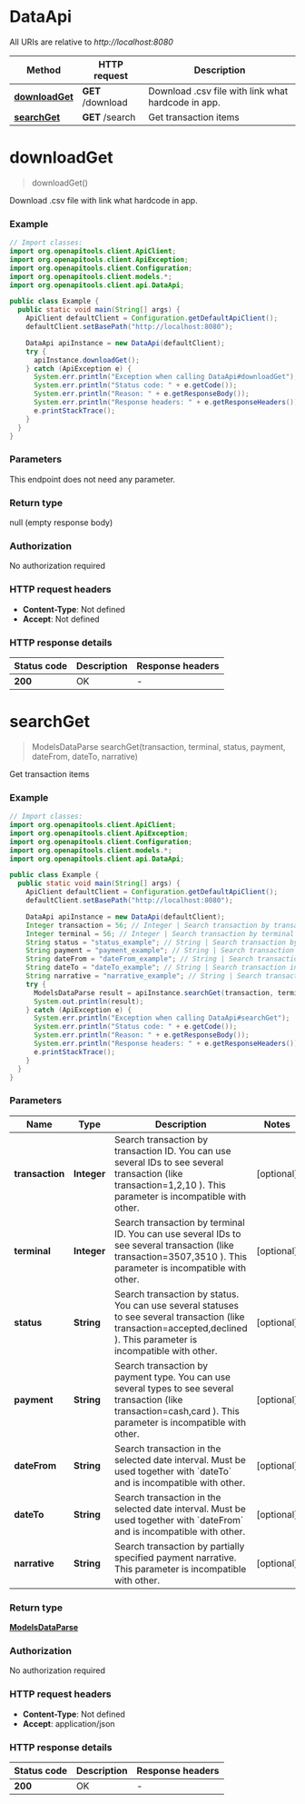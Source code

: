# DataApi

All URIs are relative to *http://localhost:8080*

Method | HTTP request | Description
------------- | ------------- | -------------
[**downloadGet**](DataApi.md#downloadGet) | **GET** /download | Download .csv file with link what hardcode in app.
[**searchGet**](DataApi.md#searchGet) | **GET** /search | Get transaction items


<a name="downloadGet"></a>
# **downloadGet**
> downloadGet()

Download .csv file with link what hardcode in app.

### Example
```java
// Import classes:
import org.openapitools.client.ApiClient;
import org.openapitools.client.ApiException;
import org.openapitools.client.Configuration;
import org.openapitools.client.models.*;
import org.openapitools.client.api.DataApi;

public class Example {
  public static void main(String[] args) {
    ApiClient defaultClient = Configuration.getDefaultApiClient();
    defaultClient.setBasePath("http://localhost:8080");

    DataApi apiInstance = new DataApi(defaultClient);
    try {
      apiInstance.downloadGet();
    } catch (ApiException e) {
      System.err.println("Exception when calling DataApi#downloadGet");
      System.err.println("Status code: " + e.getCode());
      System.err.println("Reason: " + e.getResponseBody());
      System.err.println("Response headers: " + e.getResponseHeaders());
      e.printStackTrace();
    }
  }
}
```

### Parameters
This endpoint does not need any parameter.

### Return type

null (empty response body)

### Authorization

No authorization required

### HTTP request headers

 - **Content-Type**: Not defined
 - **Accept**: Not defined

### HTTP response details
| Status code | Description | Response headers |
|-------------|-------------|------------------|
**200** | OK |  -  |

<a name="searchGet"></a>
# **searchGet**
> ModelsDataParse searchGet(transaction, terminal, status, payment, dateFrom, dateTo, narrative)

Get transaction items

### Example
```java
// Import classes:
import org.openapitools.client.ApiClient;
import org.openapitools.client.ApiException;
import org.openapitools.client.Configuration;
import org.openapitools.client.models.*;
import org.openapitools.client.api.DataApi;

public class Example {
  public static void main(String[] args) {
    ApiClient defaultClient = Configuration.getDefaultApiClient();
    defaultClient.setBasePath("http://localhost:8080");

    DataApi apiInstance = new DataApi(defaultClient);
    Integer transaction = 56; // Integer | Search transaction by transaction ID. You can use several IDs to see several transaction (like transaction=1,2,10 ). This parameter is incompatible with other.
    Integer terminal = 56; // Integer | Search transaction by terminal ID. You can use several IDs to see several transaction (like transaction=3507,3510 ). This parameter is incompatible with other.
    String status = "status_example"; // String | Search transaction by status. You can use several statuses to see several transaction (like transaction=accepted,declined ). This parameter is incompatible with other.
    String payment = "payment_example"; // String | Search transaction by payment type. You can use several types to see several transaction (like transaction=cash,card ). This parameter is incompatible with other.
    String dateFrom = "dateFrom_example"; // String | Search transaction in the selected date interval. Must be used together with `dateTo` and is incompatible with other.
    String dateTo = "dateTo_example"; // String | Search transaction in the selected date interval. Must be used together with `dateFrom` and is incompatible with other.
    String narrative = "narrative_example"; // String | Search transaction by partially specified payment narrative. This parameter is incompatible with other.
    try {
      ModelsDataParse result = apiInstance.searchGet(transaction, terminal, status, payment, dateFrom, dateTo, narrative);
      System.out.println(result);
    } catch (ApiException e) {
      System.err.println("Exception when calling DataApi#searchGet");
      System.err.println("Status code: " + e.getCode());
      System.err.println("Reason: " + e.getResponseBody());
      System.err.println("Response headers: " + e.getResponseHeaders());
      e.printStackTrace();
    }
  }
}
```

### Parameters

Name | Type | Description  | Notes
------------- | ------------- | ------------- | -------------
 **transaction** | **Integer**| Search transaction by transaction ID. You can use several IDs to see several transaction (like transaction&#x3D;1,2,10 ). This parameter is incompatible with other. | [optional]
 **terminal** | **Integer**| Search transaction by terminal ID. You can use several IDs to see several transaction (like transaction&#x3D;3507,3510 ). This parameter is incompatible with other. | [optional]
 **status** | **String**| Search transaction by status. You can use several statuses to see several transaction (like transaction&#x3D;accepted,declined ). This parameter is incompatible with other. | [optional]
 **payment** | **String**| Search transaction by payment type. You can use several types to see several transaction (like transaction&#x3D;cash,card ). This parameter is incompatible with other. | [optional]
 **dateFrom** | **String**| Search transaction in the selected date interval. Must be used together with &#x60;dateTo&#x60; and is incompatible with other. | [optional]
 **dateTo** | **String**| Search transaction in the selected date interval. Must be used together with &#x60;dateFrom&#x60; and is incompatible with other. | [optional]
 **narrative** | **String**| Search transaction by partially specified payment narrative. This parameter is incompatible with other. | [optional]

### Return type

[**ModelsDataParse**](ModelsDataParse.md)

### Authorization

No authorization required

### HTTP request headers

 - **Content-Type**: Not defined
 - **Accept**: application/json

### HTTP response details
| Status code | Description | Response headers |
|-------------|-------------|------------------|
**200** | OK |  -  |

